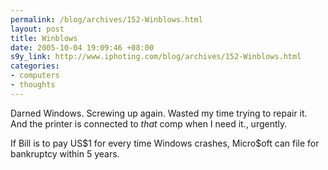 ```yaml
--- 
permalink: /blog/archives/152-Winblows.html
layout: post
title: Winblows
date: 2005-10-04 19:09:46 +08:00
s9y_link: http://www.iphoting.com/blog/archives/152-Winblows.html
categories: 
- computers
- thoughts
---
```

<p class="whiteline"><p>Darned Windows. Screwing up again. Wasted my time trying to repair it. And the printer is connected to <em>that</em> comp when I need it., urgently.</p>
</p><p class="break"><p>If Bill is to pay US$1 for every time Windows crashes, Micro$oft can file for bankruptcy within 5 years.</p></p>
